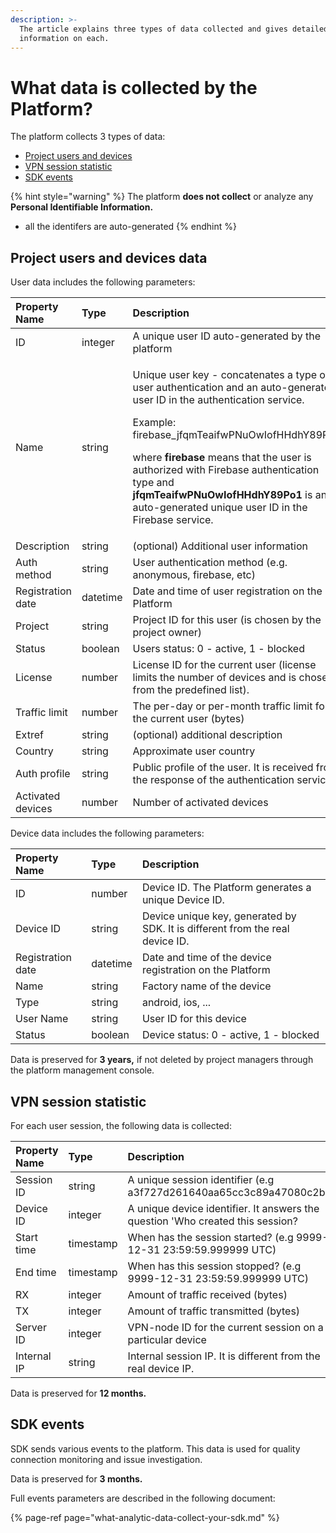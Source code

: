 ```yaml
---
description: >-
  The article explains three types of data collected and gives detailed
  information on each.
---
```


# What data is collected by the Platform?

The platform collects 3 types of data:

* [Project users and devices](what-data-collect-the-platform.md#project-users-and-devices-data)
* [VPN session statistic](what-data-collect-the-platform.md#vpn-session-statistic)
* [SDK events](what-data-collect-the-platform.md#sdk-events)

{% hint style="warning" %}
The platform **does not collect** or analyze any **Personal Identifiable Information.** 

* all the identifers are auto-generated
{% endhint %}

## Project users and devices data

User data includes the following parameters:

<table>
  <thead>
    <tr>
      <th style="text-align:left"><b>Property Name</b>
      </th>
      <th style="text-align:left"><b>Type</b>
      </th>
      <th style="text-align:left"><b>Description</b>
      </th>
    </tr>
  </thead>
  <tbody>
    <tr>
      <td style="text-align:left">ID</td>
      <td style="text-align:left">integer</td>
      <td style="text-align:left">A unique user ID auto-generated by the platform</td>
    </tr>
    <tr>
      <td style="text-align:left">Name</td>
      <td style="text-align:left">string</td>
      <td style="text-align:left">
        <p>Unique user key - concatenates a type of user authentication and an auto-generated
          user ID in the authentication service.</p>
        <p></p>
        <p>Example: firebase_jfqmTeaifwPNuOwIofHHdhY89Po1</p>
        <p></p>
        <p>where<em> </em><b>firebase</b> means that the user is authorized with Firebase
          authentication type and<em> </em><b>jfqmTeaifwPNuOwIofHHdhY89Po1</b> is
          an auto-generated unique user ID in the Firebase service.</p>
      </td>
    </tr>
    <tr>
      <td style="text-align:left">Description</td>
      <td style="text-align:left">string</td>
      <td style="text-align:left">(optional) Additional user information</td>
    </tr>
    <tr>
      <td style="text-align:left">Auth method</td>
      <td style="text-align:left">string</td>
      <td style="text-align:left">User authentication method (e.g. anonymous, firebase, etc)</td>
    </tr>
    <tr>
      <td style="text-align:left">Registration date</td>
      <td style="text-align:left">datetime</td>
      <td style="text-align:left">Date and time of user registration on the Platform</td>
    </tr>
    <tr>
      <td style="text-align:left">Project</td>
      <td style="text-align:left">string</td>
      <td style="text-align:left">Project ID for this user (is chosen by the project owner)</td>
    </tr>
    <tr>
      <td style="text-align:left">Status</td>
      <td style="text-align:left">boolean</td>
      <td style="text-align:left">Users status: 0 - active, 1 - blocked</td>
    </tr>
    <tr>
      <td style="text-align:left">License</td>
      <td style="text-align:left">number</td>
      <td style="text-align:left">License ID for the current user (license limits the number of devices
        and is chosen from the predefined list).</td>
    </tr>
    <tr>
      <td style="text-align:left">Traffic limit</td>
      <td style="text-align:left">number</td>
      <td style="text-align:left">The per-day or per-month traffic limit for the current user (bytes)</td>
    </tr>
    <tr>
      <td style="text-align:left">Extref</td>
      <td style="text-align:left">string</td>
      <td style="text-align:left">(optional) additional description</td>
    </tr>
    <tr>
      <td style="text-align:left">Country</td>
      <td style="text-align:left">string</td>
      <td style="text-align:left">Approximate user country</td>
    </tr>
    <tr>
      <td style="text-align:left">Auth profile</td>
      <td style="text-align:left">string</td>
      <td style="text-align:left">Public profile of the user. It is received from the response of the authentication
        service.</td>
    </tr>
    <tr>
      <td style="text-align:left">Activated devices</td>
      <td style="text-align:left">number</td>
      <td style="text-align:left">Number of activated devices</td>
    </tr>
  </tbody>
</table>

Device data includes the following parameters:

| **Property Name** | **Type** | **Description** |
| :--- | :--- | :--- |
| ID | number | Device ID. The Platform generates a unique Device ID. |
| Device ID | string | Device unique key, generated by SDK. It is different from the real device ID. |
| Registration date | datetime | Date and time of the device registration on the Platform |
| Name | string | Factory name of the device |
| Type | string | android, ios, ... |
| User Name | string | User ID for this device |
| Status | boolean | Device status: 0 - active, 1 - blocked |

Data is preserved for **3 years,** if not deleted by project managers through the platform management console.

## VPN session statistic

For each user session, the following data is collected:

| **Property Name** | **Type** | **Description** |
| :--- | :--- | :--- |
| Session ID | string | A unique session identifier \(e.g a3f727d261640aa65cc3c89a47080c2b\) |
| Device ID | integer | A unique device identifier. It answers the question 'Who created this session? |
| Start time | timestamp | When has the session started? \(e.g 9999-12-31 23:59:59.999999 UTC\) |
| End time | timestamp | When has this session stopped? \(e.g 9999-12-31 23:59:59.999999 UTC\) |
| RX | integer | Amount of traffic received \(bytes\) |
| TX | integer | Amount of traffic transmitted \(bytes\) |
| Server ID | integer | VPN-node ID for the current session on a particular device |
| Internal IP | string | Internal session IP. It is different from the real device IP. |

Data is preserved for **12 months.**

## SDK events

SDK sends various events to the platform. This data is used for quality connection monitoring and issue investigation.  

Data is preserved for **3 months.**

Full events parameters are described in the following document:

{% page-ref page="what-analytic-data-collect-your-sdk.md" %}

